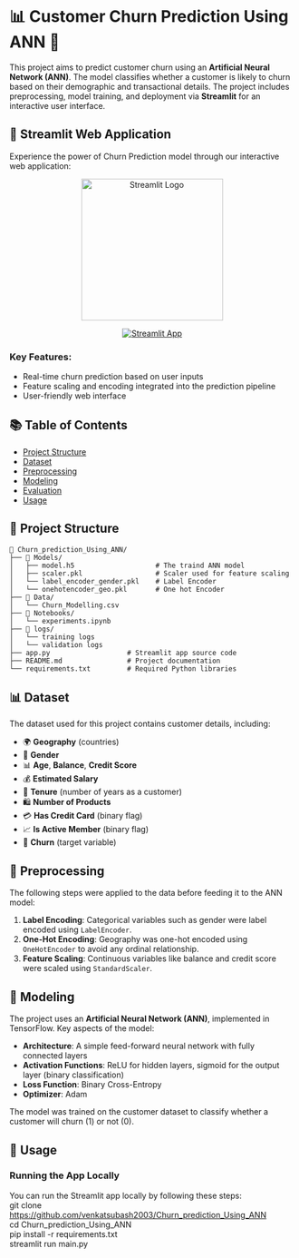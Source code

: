 # 📊 Customer Churn Prediction Using ANN 🤖

This project aims to predict customer churn using an **Artificial Neural Network (ANN)**. The model classifies whether a customer is likely to churn based on their demographic and transactional details. The project includes preprocessing, model training, and deployment via **Streamlit** for an interactive user interface.

## 🚀 Streamlit Web Application

Experience the power of Churn Prediction model through our interactive web application:
<p align="center">
  <a href="https://amazon-alexa-sentiment-analysis-dfh55obrkh83nwut9kyfhn.streamlit.app/">
    <img src="https://streamlit.io/images/brand/streamlit-logo-secondary-colormark-darktext.png" width="250" alt="Streamlit Logo">
  </a>
</p>

<p align="center">
  <a href="https://amazon-alexa-sentiment-analysis-dfh55obrkh83nwut9kyfhn.streamlit.app/">
    <img src="https://static.streamlit.io/badges/streamlit_badge_black_white.svg" alt="Streamlit App">
  </a>
</p>

### Key Features:
- Real-time churn prediction based on user inputs
- Feature scaling and encoding integrated into the prediction pipeline
- User-friendly web interface

## 📚 Table of Contents
- [Project Structure](#-project-structure)
- [Dataset](#-dataset)
- [Preprocessing](#-preprocessing)
- [Modeling](#-modeling)
- [Evaluation](#-evaluation)
- [Usage](#-usage)

## 📂 Project Structure

```
📂 Churn_prediction_Using_ANN/
├── 📁 Models/
│   ├── model.h5                    # The traind ANN model
│   ├── scaler.pkl                  # Scaler used for feature scaling
│   └── label_encoder_gender.pkl    # Label Encoder 
│   └── onehotencoder_geo.pkl       # One hot Encoder
├── 📂 Data/
│   └── Churn_Modelling.csv
├── 📂 Notebooks/
│   └── experiments.ipynb
├── 📂 logs/
│   └── training logs
│   └── validation logs
├── app.py                   # Streamlit app source code
├── README.md                # Project documentation
└── requirements.txt         # Required Python libraries
```


## 📊 Dataset

The dataset used for this project contains customer details, including:

- 🌍 **Geography** (countries)
- 👥 **Gender**
- 📊 **Age**, **Balance**, **Credit Score**
- 💰 **Estimated Salary**
- 📅 **Tenure** (number of years as a customer)
- 🛍️ **Number of Products**
- 💳 **Has Credit Card** (binary flag)
- 📈 **Is Active Member** (binary flag)
- 🔄 **Churn** (target variable)

## 🧹 Preprocessing

The following steps were applied to the data before feeding it to the ANN model:

1. **Label Encoding**: Categorical variables such as gender were label encoded using `LabelEncoder`.
2. **One-Hot Encoding**: Geography was one-hot encoded using `OneHotEncoder` to avoid any ordinal relationship.
3. **Feature Scaling**: Continuous variables like balance and credit score were scaled using `StandardScaler`.

## 🤖 Modeling

The project uses an **Artificial Neural Network (ANN)**, implemented in TensorFlow. Key aspects of the model:

- **Architecture**: A simple feed-forward neural network with fully connected layers
- **Activation Functions**: ReLU for hidden layers, sigmoid for the output layer (binary classification)
- **Loss Function**: Binary Cross-Entropy
- **Optimizer**: Adam

The model was trained on the customer dataset to classify whether a customer will churn (1) or not (0).

## 🚀 Usage

### Running the App Locally

You can run the Streamlit app locally by following these steps:<br/>
git clone https://github.com/venkatsubash2003/Churn_prediction_Using_ANN<br/>
cd Churn_prediction_Using_ANN<br/>
pip install -r requirements.txt<br/>
streamlit run main.py<br/>


